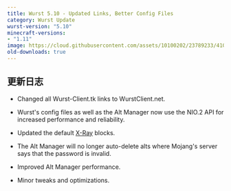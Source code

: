 ```yaml
---
title: Wurst 5.10 - Updated Links, Better Config Files
category: Wurst Update
wurst-version: "5.10"
minecraft-versions:
- "1.11"
image: https://cloud.githubusercontent.com/assets/10100202/23789233/410d0a9e-057a-11e7-9f29-22534dba695e.jpg
old-downloads: true
---
```

## 更新日志

- Changed all Wurst-Client.tk links to WurstClient.net.

- Wurst's config files as well as the Alt Manager now use the NIO.2 API for increased performance and reliability.

- Updated the default [X-Ray](https://wurst.wiki/x-ray) blocks.

- The Alt Manager will no longer auto-delete alts where Mojang's server says that the password is invalid.

- Improved Alt Manager performance.

- Minor tweaks and optimizations.
